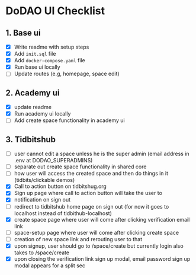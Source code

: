 # DoDAO UI Checklist

## 1. Base ui

- [x] Write readme with setup steps
- [x] Add `init.sql` file
- [x] Add `docker-compose.yaml` file
- [x] Run base ui locally
- [ ] Update routes (e.g, homepage, space edit)

## 2. Academy ui

- [x] update readme
- [x] Run academy ui locally
- [ ] Add create space functionality in academy ui

## 3. Tidbitshub

- [ ] user cannot edit a space unless he is the super admin (email address in .env at DODAO_SUPERADMINS)
- [ ] separate out create space functionality in shared core
- [ ] how user will access the created space and then do things in it (tidbits/clickable demos)
- [x] Call to action button on tidbitshug.org
- [x] Sign up page where call to action button will take the user to
- [x] notification on sign out
- [ ] redirect to tidbitshub home page on sign out (for now it goes to localhost instead of tidbithub-localhost)
- [x] create space page where user will come after clicking verification email link
- [ ] space-setup page where user will come after clicking create space
- [ ] creation of new space link and rerouting user to that
- [x] upon signup, user should go to /space/create but currently login also takes to /space/create
- [x] upon closing the verification link sign up modal, email password sign up modal appears for a split sec
